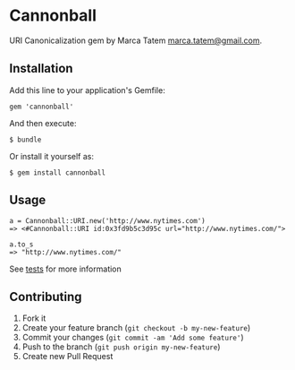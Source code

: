 # Cannonball

URI Canonicalization gem by Marca Tatem <marca.tatem@gmail.com>.

## Installation

Add this line to your application's Gemfile:

    gem 'cannonball'

And then execute:

    $ bundle

Or install it yourself as:

    $ gem install cannonball

## Usage

    a = Cannonball::URI.new('http://www.nytimes.com')
    => <#Cannonball::URI id:0x3fd9b5c3d95c url="http://www.nytimes.com/">

    a.to_s
    => "http://www.nytimes.com/"

See [tests](spec/cannonball_spec.rb) for more information

## Contributing

1. Fork it
2. Create your feature branch (`git checkout -b my-new-feature`)
3. Commit your changes (`git commit -am 'Add some feature'`)
4. Push to the branch (`git push origin my-new-feature`)
5. Create new Pull Request
